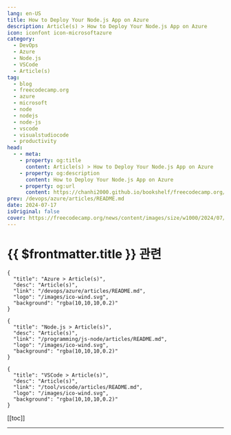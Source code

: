 ```yaml
---
lang: en-US
title: How to Deploy Your Node.js App on Azure
description: Article(s) > How to Deploy Your Node.js App on Azure
icon: iconfont icon-microsoftazure
category: 
  - DevOps
  - Azure
  - Node.js
  - VSCode
  - Article(s)
tag: 
  - blog
  - freecodecamp.org
  - azure
  - microsoft
  - node
  - nodejs
  - node-js
  - vscode
  - visualstudiocode
  - productivity
head:
  - - meta:
    - property: og:title
      content: Article(s) > How to Deploy Your Node.js App on Azure
    - property: og:description
      content: How to Deploy Your Node.js App on Azure
    - property: og:url
      content: https://chanhi2000.github.io/bookshelf/freecodecamp.org/how-to-deploy-node-js-app-on-azure.html
prev: /devops/azure/articles/README.md
date: 2024-07-17
isOriginal: false
cover: https://freecodecamp.org/news/content/images/size/w1000/2024/07/awsP.jpg
---
```


# {{ $frontmatter.title }} 관련

```component VPCard
{
  "title": "Azure > Article(s)",
  "desc": "Article(s)",
  "link": "/devops/azure/articles/README.md",
  "logo": "/images/ico-wind.svg",
  "background": "rgba(10,10,10,0.2)"
}
```

```component VPCard
{
  "title": "Node.js > Article(s)",
  "desc": "Article(s)",
  "link": "/programming/js-node/articles/README.md",
  "logo": "/images/ico-wind.svg",
  "background": "rgba(10,10,10,0.2)"
}
```

```component VPCard
{
  "title": "VSCode > Article(s)",
  "desc": "Article(s)",
  "link": "/tool/vscode/articles/README.md",
  "logo": "/images/ico-wind.svg",
  "background": "rgba(10,10,10,0.2)"
}
```

[[toc]]

---

<SiteInfo
  name="How to Deploy Your Node.js App on Azure"
  desc="The advent of cloud computing marked a turning point in the field of technology. It provides easier access for users across the globe to web and mobile applications and services.  Modern-day computing services also provide a wide range of features which make web apps easier to use and more..."
  url="https://freecodecamp.org/news/how-to-deploy-node-js-app-on-azure/"
  logo="https://cdn.freecodecamp.org/universal/favicons/favicon.ico"
  preview="https://freecodecamp.org/news/content/images/size/w1000/2024/07/awsP.jpg"/>


